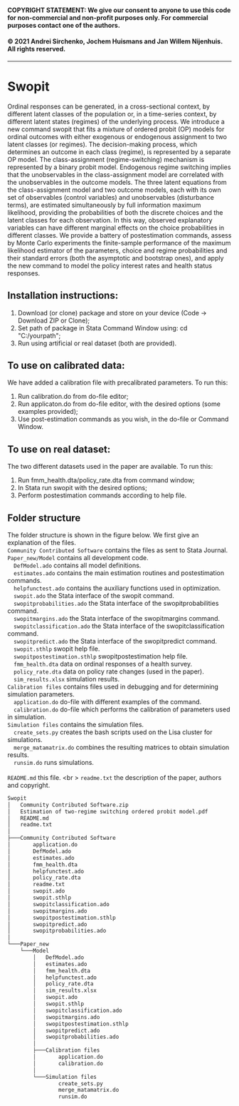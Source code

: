 #### COPYRIGHT STATEMENT: We give our consent to anyone to use this code for non-commercial and non-profit purposes only. For commercial purposes contact one of the authors. 
#### © 2021 Andrei Sirchenko, Jochem Huismans and Jan Willem Nijenhuis. All rights reserved.
------------------------------------------------------------------------------
# Swopit
Ordinal responses can be generated, in a cross-sectional context, by different latent classes of the population or, in a time-series context, by different latent states (regimes) of the underlying process. We introduce a new command swopit that fits a mixture of ordered probit (OP) models for ordinal outcomes with either exogenous or endogenous assignment to two latent classes (or regimes). The decision-making process, which determines an outcome in each class (regime), is represented by a separate OP model. The class-assignment (regime-switching) mechanism is represented by a binary probit model. Endogenous regime switching implies that the unobservables in the class-assignment model are correlated with the unobservables in the outcome models. The three latent equations from the class-assignment model and two outcome models, each with its own set of observables (control variables) and unobservables (disturbance terms), are estimated simultaneously by full information maximum likelihood, providing the probabilities of both the discrete choices and the latent classes for each observation. In this way, observed explanatory variables can have different marginal effects on the choice probabilities in different classes. We provide a battery of postestimation commands, assess by Monte Carlo experiments the finite-sample performance of the maximum likelihood estimator of the parameters, choice and regime probabilities and their standard errors (both the asymptotic and bootstrap ones), and apply the new command to model the policy interest rates and health status responses.

## Installation instructions:
1. Download (or clone) package and store on your device (Code -> Download ZIP or Clone);
2. Set path of package in Stata Command Window using: cd "C:/yourpath";
3. Run using artificial or real dataset (both are provided).

## To use on calibrated data:
We have added a calibration file with precalibrated parameters. To run this:
1. Run calibration.do from do-file editor;
2. Run applicaton.do from do-file editor, with the desired options (some examples provided);
3. Use post-estimation commands as you wish, in the do-file or Command Window.

## To use on real dataset:
The two different datasets used in the paper are available. To run this:
1. Run fmm_health.dta/policy_rate.dta from command window;
2. In Stata run swopit with the desired options;
3. Perform postestimation commands according to help file.

## Folder structure
The folder structure is shown in the figure below. We first give an explanation of the files.<br />
`Community Contributed Software` contains the files as sent to Stata Journal.<br />
`Paper_new/Model` contains all development code.<br />
&emsp;`DefModel.ado` contains all model definitions.<br />
&emsp;`estimates.ado` contains the main estimation routines and postestimation commands.<br />
&emsp;`helpfunctest.ado` contains the auxiliary functions used in optimization.<br />
&emsp;`swopit.ado` the Stata interface of the swopit command.<br />
&emsp;`swopitprobabilities.ado` the Stata interface of the swopitprobabilities command.<br />
&emsp;`swopitmargins.ado` the Stata interface of the swopitmargins command.<br />
&emsp;`swopitclassification.ado` the Stata interface of the swopitclassification command.<br />
&emsp;`swopitpredict.ado` the Stata interface of the swopitpredict command.<br />
&emsp;`swopit.sthlp` swopit help file.<br />
&emsp;`swopitpostestimation.sthlp` swopitpostestimation help file.<br />
&emsp;`fmm_health.dta` data on ordinal responses of a health survey. <br />
&emsp;`policy_rate.dta` data on policy rate changes (used in the paper). <br />
&emsp;`sim_results.xlsx` simulation results. <br />
`Calibration files` contains files used in debugging and for determining simulation parameters. <br />
&emsp;`application.do` do-file with different examples of the command.<br />
&emsp;`calibration.do` do-file which performs the calibration of parameters used in simulation.<br />
`Simulation files` contains the simulation files. <br />
&emsp;`create_sets.py` creates the bash scripts used on the Lisa cluster for simulations. <br />
&emsp;`merge_matamatrix.do` combines the resulting matrices to obtain simulation results. <br />
&emsp;`runsim.do` runs simulations. <br />   
`README.md` this file. <br \>
`readme.txt` the description of the paper, authors and copyright. <br />

```bash
Swopit
│   Community Contributed Software.zip
│   Estimation of two-regime switching ordered probit model.pdf
│   README.md
│   readme.txt
│
├───Community Contributed Software
│       application.do
│       DefModel.ado
│       estimates.ado
│       fmm_health.dta
│       helpfunctest.ado
│       policy_rate.dta
│       readme.txt
│       swopit.ado
│       swopit.sthlp
│       swopitclassification.ado
│       swopitmargins.ado
│       swopitpostestimation.sthlp
│       swopitpredict.ado
│       swopitprobabilities.ado
│
└───Paper_new
    └───Model
        │   DefModel.ado
        │   estimates.ado
        │   fmm_health.dta
        │   helpfunctest.ado
        │   policy_rate.dta
        │   sim_results.xlsx
        │   swopit.ado
        │   swopit.sthlp
        │   swopitclassification.ado
        │   swopitmargins.ado
        │   swopitpostestimation.sthlp
        │   swopitpredict.ado
        │   swopitprobabilities.ado
        │
        ├───Calibration files
        │       application.do
        │       calibration.do
        │
        └───Simulation files
                create_sets.py
                merge_matamatrix.do
                runsim.do
```